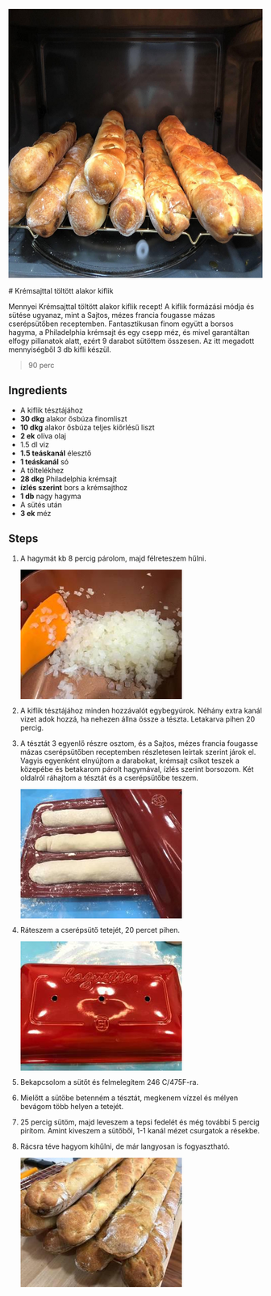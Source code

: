 <p align="center"><a href="https://cookpad.com/hu/receptek/13586024-kremsajttal-toltott-alakor-kiflik" rel="Recipe source page"><img width="751" height="532" src="./images/full/6acf4bf988b6b0df8ae941ce25c21970e05084c5.jpg"/></a></p>
# Krémsajttal töltött alakor kiflik

Mennyei Krémsajttal töltött alakor kiflik recept! A kiflik formázási módja és sütése ugyanaz, mint a Sajtos, mézes francia fougasse mázas cserépsütőben receptemben. Fantasztikusan finom együtt a borsos hagyma, a Philadelphia krémsajt és egy csepp méz, és mivel garantáltan elfogy pillanatok alatt, ezért 9 darabot sütöttem összesen. Az itt megadott mennyiségből 3 db kifli készül.

> 90 perc 

## Ingredients
*  A kiflik tésztájához
* **30 dkg** alakor ősbúza finomliszt
* **10 dkg** alakor ősbúza teljes kiőrlésű liszt
* **2 ek** olíva olaj
*  1.5 dl viz
* **1.5 teáskanál** élesztő
* **1 teáskanál** só
*  A töltelékhez
* **28 dkg** Philadelphia krémsajt
* **ízlés szerint** bors a krémsajthoz
* **1 db** nagy hagyma
*  A sütés után
* **3 ek** méz

## Steps

1. A hagymát kb 8 percig párolom, majd félreteszem hűlni.
 
    <p><img width="320" height="256" align="left" src="./images/full/b00a501b27e942ff38c209e8e07779732cad7d9c.jpg"/></p><div style="clear: both"/>

2. A kiflik tésztájához minden hozzávalót egybegyúrok. Néhány extra kanál vizet adok hozzá, ha nehezen állna össze a tészta. Letakarva pihen 20 percig.
 
    <div style="clear: both"/>

3. A tésztát 3 egyenlő részre osztom, és a Sajtos, mézes francia fougasse mázas cserépsütőben receptemben részletesen leírtak szerint járok el. Vagyis egyenként elnyújtom a darabokat, krémsajt csíkot teszek a közepébe és betakarom párolt hagymával, ízlés szerint borsozom. Két oldalról ráhajtom a tésztát és a cserépsütőbe teszem.
 
    <p><img width="320" height="256" align="left" src="./images/full/be7658200fd92f09bf5acc62e642f11180f0e153.jpg"/></p><div style="clear: both"/>

4. Ráteszem a cserépsütő tetejét, 20 percet pihen.
 
    <p><img width="320" height="256" align="left" src="./images/full/9e4c5f4d5fc86268c445f18c10d1925db4ff8638.jpg"/></p><div style="clear: both"/>

5. Bekapcsolom a sütőt és felmelegítem 246 C/475F-ra.
 
    <div style="clear: both"/>

6. Mielőtt a sütőbe betenném a tésztát, megkenem vízzel és mélyen bevágom több helyen a tetejét.
 
    <div style="clear: both"/>

7. 25 percig sütöm, majd leveszem a tepsi fedelét és még további 5 percig pirítom. Amint kiveszem a sütőből, 1-1 kanál mézet csurgatok a résekbe.
 
    <div style="clear: both"/>

8. Rácsra téve hagyom kihűlni, de már langyosan is fogyasztható.
 
    <p><img width="320" height="256" align="left" src="./images/full/a8a48aa1e1dbddbbfea939f482462d46ff4df732.jpg"/></p><div style="clear: both"/>

